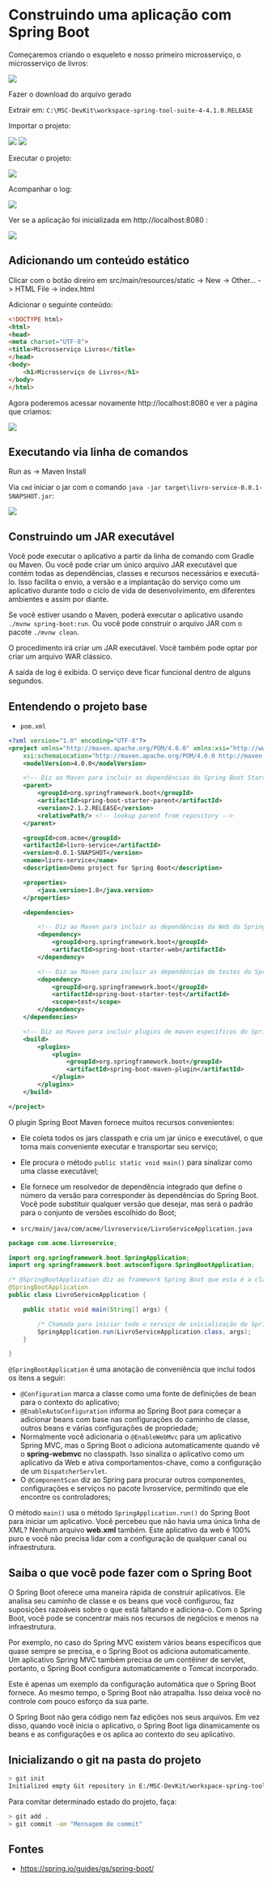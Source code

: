 # Construindo uma aplicação com Spring Boot

<!-- https://spring.io/guides/gs/spring-boot/ -->

Começaremos criando o esqueleto e nosso primeiro microsserviço, o microsserviço de livros:

![](../assets/02-livro-service.png)

Fazer o download do arquivo gerado

Extrair em: `C:\MSC-DevKit\workspace-spring-tool-suite-4-4.1.0.RELEASE`

Importar o projeto:

![](../assets/02-file-import.jpg)
![](../assets/02-file-import2.jpg)

Executar o projeto:

![](../assets/02-run-as.jpg)

Acompanhar o log:

![](../assets/02-log.jpg)

Ver se a aplicação foi inicializada em http://localhost:8080 :

![](../assets/02-localhost.png)

## Adicionando um conteúdo estático

Clicar com o botão direiro em src/main/resources/static -> New -> Other... -> HTML File -> index.html

Adicionar o seguinte conteúdo:

```html
<!DOCTYPE html>
<html>
<head>
<meta charset="UTF-8">
<title>Microsserviço Livros</title>
</head>
<body>
	<h1>Microsserviço de Livros</h1>
</body>
</html>
```

Agora poderemos acessar novamente http://localhost:8080 e ver a página que criamos:

![](../assets/02-livros.png)

## Executando via linha de comandos

Run as -> Maven Install

Via `cmd` iniciar o jar com o comando `java -jar target\livro-service-0.0.1-SNAPSHOT.jar`:

![](../assets/02-java-jar.jpg)

## Construindo um JAR executável

Você pode executar o aplicativo a partir da linha de comando com Gradle ou Maven. Ou você pode criar um único arquivo JAR executável que contém todas as dependências, classes e recursos necessários e executá-lo. Isso facilita o envio, a versão e a implantação do serviço como um aplicativo durante todo o ciclo de vida de desenvolvimento, em diferentes ambientes e assim por diante.

Se você estiver usando o Maven, poderá executar o aplicativo usando `./mvnw spring-boot:run`. Ou você pode construir o arquivo JAR com o pacote `./mvnw clean`.

O procedimento irá criar um JAR executável. Você também pode optar por criar um arquivo WAR clássico.

A saída de log é exibida. O serviço deve ficar funcional dentro de alguns segundos.

## Entendendo o projeto base

- `pom.xml`

```xml
<?xml version="1.0" encoding="UTF-8"?>
<project xmlns="http://maven.apache.org/POM/4.0.0" xmlns:xsi="http://www.w3.org/2001/XMLSchema-instance"
	xsi:schemaLocation="http://maven.apache.org/POM/4.0.0 http://maven.apache.org/xsd/maven-4.0.0.xsd">
	<modelVersion>4.0.0</modelVersion>

    <!-- Diz ao Maven para incluir as dependências do Spring Boot Starter Kit -->
	<parent>
		<groupId>org.springframework.boot</groupId>
		<artifactId>spring-boot-starter-parent</artifactId>
		<version>2.1.2.RELEASE</version>
		<relativePath/> <!-- lookup parent from repository -->
	</parent>

	<groupId>com.acme</groupId>
	<artifactId>livro-service</artifactId>
	<version>0.0.1-SNAPSHOT</version>
	<name>livro-service</name>
	<description>Demo project for Spring Boot</description>

	<properties>
		<java.version>1.8</java.version>
	</properties>

	<dependencies>

        <!-- Diz ao Maven para incluir as dependências da Web do Spring Boot -->
		<dependency>
			<groupId>org.springframework.boot</groupId>
			<artifactId>spring-boot-starter-web</artifactId>
		</dependency>

        <!-- Diz ao Maven para incluir as dependências de testes do Spring Boot -->
		<dependency>
			<groupId>org.springframework.boot</groupId>
			<artifactId>spring-boot-starter-test</artifactId>
			<scope>test</scope>
		</dependency>
	</dependencies>

    <!-- Diz ao Maven para incluir plugins de maven específicos do Spring para construir e implementar aplicações Spring Boot -->
	<build>
		<plugins>
			<plugin>
				<groupId>org.springframework.boot</groupId>
				<artifactId>spring-boot-maven-plugin</artifactId>
			</plugin>
		</plugins>
	</build>

</project>
```

O plugin Spring Boot Maven fornece muitos recursos convenientes:
- Ele coleta todos os jars classpath e cria um jar único e executável, o que torna mais conveniente executar e transportar seu serviço;
- Ele procura o método `public static void main()` para sinalizar como uma classe executável;
- Ele fornece um resolvedor de dependência integrado que define o número da versão para corresponder às dependências do Spring Boot. Você pode substituir qualquer versão que desejar, mas será o padrão para o conjunto de versões escolhido do Boot;

- `src/main/java/com/acme/livroservice/LivroServiceApplication.java`

```java
package com.acme.livroservice;

import org.springframework.boot.SpringApplication;
import org.springframework.boot.autoconfigure.SpringBootApplication;

/* @SpringBootApplication diz ao framework Spring Boot que esta é a classe de bootstrap para o projeto */
@SpringBootApplication
public class LivroServiceApplication {

	public static void main(String[] args) {

        /* Chamada para iniciar todo o serviço de inicialização do Spring */
		SpringApplication.run(LivroServiceApplication.class, args);
	}

}
```

`@SpringBootApplication` é uma anotação de conveniência que inclui todos os itens a seguir:
- `@Configuration` marca a classe como uma fonte de definições de bean para o contexto do aplicativo;
- `@EnableAutoConfiguration` informa ao Spring Boot para começar a adicionar beans com base nas configurações do caminho de classe, outros beans e várias configurações de propriedade;
- Normalmente você adicionaria o `@EnableWebMvc` para um aplicativo Spring MVC, mas o Spring Boot o adiciona automaticamente quando vê o **spring-webmvc** no classpath. Isso sinaliza o aplicativo como um aplicativo da Web e ativa comportamentos-chave, como a configuração de um `DispatcherServlet`.
- O `@ComponentScan` diz ao Spring para procurar outros componentes, configurações e serviços no pacote livroservice, permitindo que ele encontre os controladores;

O método `main()` usa o método `SpringApplication.run()` do Spring Boot para iniciar um aplicativo. Você percebeu que não havia uma única linha de XML? Nenhum arquivo **web.xml** também. Este aplicativo da web é 100% puro e você não precisa lidar com a configuração de qualquer canal ou infraestrutura.

## Saiba o que você pode fazer com o Spring Boot

O Spring Boot oferece uma maneira rápida de construir aplicativos. Ele analisa seu caminho de classe e os beans que você configurou, faz suposições razoáveis ​​sobre o que está faltando e adiciona-o. Com o Spring Boot, você pode se concentrar mais nos recursos de negócios e menos na infraestrutura.

Por exemplo, no caso do Spring MVC existem vários beans específicos que quase sempre se precisa, e o Spring Boot os adiciona automaticamente. Um aplicativo Spring MVC também precisa de um contêiner de servlet, portanto, o Spring Boot configura automaticamente o Tomcat incorporado.

Este é apenas um exemplo da configuração automática que o Spring Boot fornece. Ao mesmo tempo, o Spring Boot não atrapalha. Isso deixa você no controle com pouco esforço da sua parte.

O Spring Boot não gera código nem faz edições nos seus arquivos. Em vez disso, quando você inicia o aplicativo, o Spring Boot liga dinamicamente os beans e as configurações e os aplica ao contexto do seu aplicativo.

## Inicializando o git na pasta do projeto

```bash
> git init
Initialized empty Git repository in E:/MSC-DevKit/workspace-spring-tool-suite-4-4.1.0.RELEASE/livro-service/.git/
```

Para comitar determinado estado do projeto, faça:

```bash
> git add .
> git commit -am "Mensagem de commit"
```

## Fontes
- https://spring.io/guides/gs/spring-boot/
